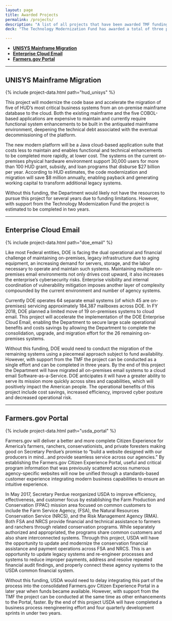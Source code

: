 ```yaml
---
layout: page
title: Awarded Projects
permalink: /projects/
description: "A list of all projects that have been awarded TMF funding."
deck: "The Technology Modernization Fund has awarded a total of three projects across three federal agencies."

---
```


- [**UNISYS Mainframe Migration**](#unisys-mainframe-migration)
- [**Enterprise Cloud Email**](#enterprise-cloud-email)
- [**Farmers.gov Portal**](#farmersgov-portal)


---

## UNISYS Mainframe Migration

{% include project-data.html path="hud_unisys" %}

This project will modernize the code base and accelerate the migration of five of HUD’s most critical business systems from an on-premise mainframe database to the cloud. Both the existing mainframe and the five COBOL-based applications are expensive to maintain and currently require functional system enhancements to be built in the antiquated mainframe environment, deepening the technical debt associated with the eventual decommissioning of the platform.

The new modern platform will be a Java cloud-based application suite that costs less to maintain and enables functional and technical enhancements to be completed more rapidly, at lower cost. The systems on the current on-premises physical hardware environment support 30,000 users for more than 100 HUD grant, subsidy, and loan programs that disburse $27 billion per year. According to HUD estimates, the code modernization and migration will save $8 million annually, enabling payback and generating working capital to transform additional legacy systems.

Without this funding, the Department would likely not have the resources to pursue this project for several years due to funding limitations. However, with support from the Technology Modernization Fund the project is estimated to be completed in two years.

---

## Enterprise Cloud Email

{% include project-data.html path="doe_email" %}

Like most Federal entities, DOE is facing the dual operational and financial challenge of maintaining on-premises, legacy infrastructure due to aging equipment, an increasing demand for servers, storage, and the labor necessary to operate and maintain such systems. Maintaining multiple on-premises email environments not only drives cost upward, it also increases the enterprise’s cybersecurity risks. Enterprise visibility and internal coordination of vulnerability mitigation imposes another layer of complexity compounded by the current environment and number of agency systems.

Currently DOE operates 64 separate email systems (of which 45 are on-premises) servicing approximately 184,387 mailboxes across DOE. In FY 2018, DOE planned a limited move of 19 on-premises systems to cloud email. This project will accelerate the implementation of the DOE Enterprise Cloud Email, enabling the Department to secure large scale operational benefits and costs savings by allowing the Department to complete the consolidation, upgrade, and migration effort for the 26 remaining on-premises systems.

Without this funding, DOE would need to conduct the migration of the remaining systems using a piecemeal approach subject to fund availability. However, with support from the TMF the project can be conducted as a single effort and can be completed in three years. By the end of this project the Department will have migrated all on-premises email systems to a cloud email Software-as-a-Service. DOE anticipates it will have a greater ability to serve its mission more quickly across sites and capabilities, which will positively impact the American people. The operational benefits of this project include cost savings, increased efficiency, improved cyber posture and decreased operational risk.

---

## Farmers.gov Portal

{% include project-data.html path="usda_portal" %}

Farmers.gov will deliver a better and more complete Citizen Experience for America’s farmers, ranchers, conservationists, and private foresters making good on Secretary Perdue’s promise to “build a website designed with our producers in mind...and provide seamless service across our agencies.” By establishing the Farmers.gov Citizen Experience Portal, useful and critical program information that was previously scattered across numerous agency-specific websites will now be unified through a standards-based customer experience integrating modern business capabilities to ensure an intuitive experience.

In May 2017, Secretary Perdue reorganized USDA to improve efficiency, effectiveness, and customer focus by establishing the Farm Production and Conservation (FPAC) mission area focused on common customers to include the Farm Service Agency, (FSA), the Natural Resources Conservation Service (NRCS), and the Risk Management Agency (RMA). Both FSA and NRCS provide financial and technical assistance to farmers and ranchers through related conservation programs. While separately authorized and appropriated, the programs share common customers and also share interconnected systems. Through this project, USDA will have the opportunity to update and modernize the conservation financial assistance and payment operations across FSA and NRCS. This is an opportunity to update legacy systems and re-engineer processes and systems to reduce improper payments, address and resolve repeated financial audit findings, and properly connect these agency systems to the USDA common financial system.

Without this funding, USDA would need to delay integrating this part of the process into the consolidated Farmers.gov Citizen Experience Portal in a later year when funds became available. However, with support from the TMF the project can be conducted at the same time as other enhancements to the Portal, faster. By the end of this project USDA will have completed a business process reengineering effort and four quarterly development sprints in under two years.

